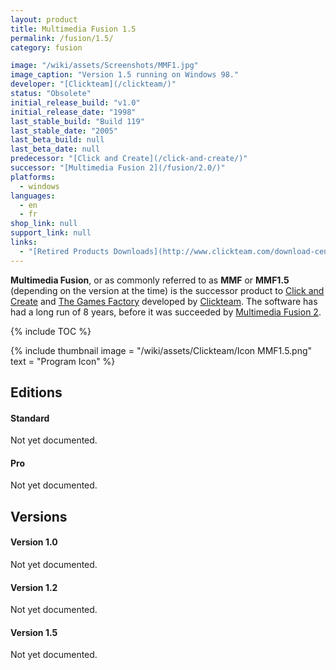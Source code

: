 ```yaml
---
layout: product
title: Multimedia Fusion 1.5
permalink: /fusion/1.5/
category: fusion

image: "/wiki/assets/Screenshots/MMF1.jpg"
image_caption: "Version 1.5 running on Windows 98."
developer: "[Clickteam](/clickteam/)"
status: "Obsolete"
initial_release_build: "v1.0"
initial_release_date: "1998"
last_stable_build: "Build 119"
last_stable_date: "2005"
last_beta_build: null
last_beta_date: null
predecessor: "[Click and Create](/click-and-create/)"
successor: "[Multimedia Fusion 2](/fusion/2.0/)"
platforms:
  - windows
languages:
  - en
  - fr
shop_link: null
support_link: null
links:
  - "[Retired Products Downloads](http://www.clickteam.com/download-centre/retired-products)"
---
```


**Multimedia Fusion**, or as commonly referred to as **MMF** or **MMF1.5**
(depending on the version at the time) is the successor product to [Click and Create]
and [The Games Factory] developed by [Clickteam]. The software has had a long run of 8 years,
before it was succeeded by [Multimedia Fusion 2].

{% include TOC %}

{% include thumbnail
    image = "/wiki/assets/Clickteam/Icon MMF1.5.png"
    text = "Program Icon"
%}

## Editions

#### Standard
Not yet documented.

#### Pro
Not yet documented.

## Versions

#### Version 1.0
Not yet documented.

#### Version 1.2
Not yet documented.

#### Version 1.5
Not yet documented.


[Clickteam]: /clickteam/
[Click and Create]: /click-and-create/
[Multimedia Fusion 2]: /fusion/2.0/
[The Games Factory]: /games-factory/
